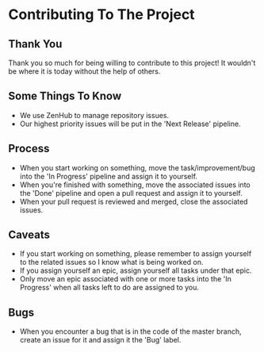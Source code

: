 # Contributing To The Project
## Thank You
Thank you so much for being willing to contribute to this project! It wouldn't be where it is today without the help of others.

## Some Things To Know
- We use ZenHub to manage repository issues.
- Our highest priority issues will be put in the 'Next Release' pipeline.

## Process
- When you start working on something, move the task/improvement/bug into the 'In Progress' pipeline and assign it to yourself.
- When you're finished with something, move the associated issues into the 'Done' pipeline and open a pull request and assign it to yourself.
- When your pull request is reviewed and merged, close the associated issues.

## Caveats
- If you start working on something, please remember to assign yourself to the related issues so I know what is being worked on.
- If you assign yourself an epic, assign yourself all tasks under that epic.
- Only move an epic associated with one or more tasks into the 'In Progress' when all tasks left to do are assigned to you.

## Bugs
- When you encounter a bug that is in the code of the master branch, create an issue for it and assign it the 'Bug' label.
